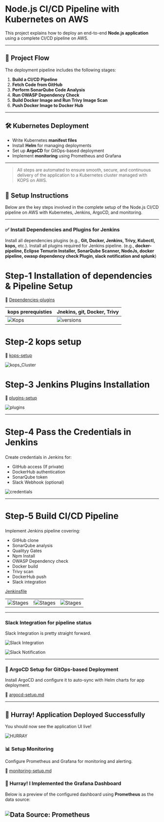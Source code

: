 # Node.js CI/CD Pipeline with Kubernetes on AWS

This project explains how to deploy an end-to-end **Node.js application** using a complete CI/CD pipeline on AWS.

---

## 🚀 Project Flow

The deployment pipeline includes the following stages:

1. **Build a CI/CD Pipeline**  
2. **Fetch Code from GitHub**
3. **Perform SonarQube Code Analysis**
4. **Run OWASP Dependency Check**
5. **Build Docker Image and Run Trivy Image Scan**
6. **Push Docker Image to Docker Hub**

---

## 🛠️ Kubernetes Deployment

- Write Kubernetes **manifest files**
- Install **Helm** for managing deployments
- Set up **ArgoCD** for GitOps-based deployment
- Implement **monitoring** using Prometheus and Grafana

---

> All steps are automated to ensure smooth, secure, and continuous delivery of the application to a Kubernetes cluster managed with KOPS on AWS.

## 🔧 Setup Instructions

Below are the key steps involved in the complete setup of the Node.js CI/CD pipeline on AWS with Kubernetes, Jenkins, ArgoCD, and monitoring.

---

### ✅ Install Dependencies and Plugins for Jenkins
Install all dependencies plugins (e.g., **Git, Docker, Jenkins, Trivy, Kubectl, kops,** etc.).
Install all plugins required for Jenkins pipeline. (e.g., **docker-pipeline, Eclipse Temurin Installer, SonarQube Scanner, NodeJs, docker pipeline, owasp dependency check Plugin, slack notification and splunk**) 

# Step-1 Installation of dependencies & Pipeline Setup
📄 [Dependencies-plugins](docs/dependencies.md)  

| kops prerequisties |  Jnekins, git, Docker, Trivy | 
|--------------------|-------------------|
| ![Kops](docs/assets/kops_pre.png) | ![versions](docs/assets/versions.png) |


# Step-2 kops setup
📄 [kops-setup](docs/kops-setup.md)  

![kops_Cluster](docs/assets/kops.png)

# Step-3 Jenkins Plugins Installation
📄 [plugins-setup](docs/jenkins-plugins.md)  

![plugins](docs/assets/plugins.png) 

---
# Step-4 Pass the Credentials in Jenkins
###
Create credentials in Jenkins for:
- GitHub access (If private)
- DockerHub authentication
- SonarQube token
- Slack Webhook (optional)

![credentials](docs/assets/cred.png) 

---
# Step-5 Build CI/CD Pipeline
###
Implement Jenkins pipeline covering:
- GitHub clone
- SonarQube analysis
- Qualityy Gates
- Npm Install
- OWASP Dependency check
- Docker build
- Trivy scan
- DockerHub push
- Slack integration

[Jenkinsfile](docs/Jenkinsfile.md)

|  |  |  |
|--------------------|-------------------|-----------------|
| ![Stages](docs/assets/p1.png) | !![Stages](docs/assets/p1.png) | ![Stages](docs/assets/p1.png) |


---

### Slack Integration for pipeline status
Slack Integration is pretty straight forward.  

![Slack Integration](docs/assets/slack_integ.png)

![Slack Notification](docs/assets/slac_not.png)

---

### 🚀 ArgoCD Setup for GitOps-based Deployment
Install ArgoCD and configure it to auto-sync with Helm charts for app deployment.

📄 [argocd-setup.md](docs/argocd-setup.md)

---

## 🎉 Hurray! Application Deployed Successfully

You should now see the application UI live!

![HURRAY](docs/assets/final_app_UI.png)


### 📊 Setup Monitoring
Configure Prometheus and Grafana for monitoring and alerting.

📄 [monitoring-setup.md](docs/monitoring-setup.md)

### 🎉 Hurray! I Implemented the Grafana Dashboard

Below is a preview of the configured dashboard using **Prometheus** as the data source:

![Data Source: Prometheus](docs/assets/grafana_dashboard.png)
---


